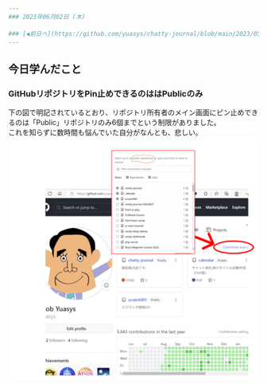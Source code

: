 ```yaml
---
### 2023年06月02日 (木)

### [◀️前日へ](https://github.com/yuasys/chatty-journal/blob/main/2023/05/2023-05-31.md)&emsp;&emsp;&emsp;&emsp;[翌日へ▶️](https://github.com/yuasys/chatty-journal/blob/main/2023/06/2023-06-02.md)
---
```


## 今日学んだこと

### GitHubリポジトリをPin止めできるのははPublicのみ
下の図で明記されているとおり、リポジトリ所有者のメイン画面にピン止めできるのは「Public」リポジトリのみ6個までという制限がありました。  
これを知らずに数時間も悩んでいた自分がなんとも、悲しい。
![本日の画像](https://github.com/yuasys/chatty-journal/blob/main/images/fig2023-06-01-1.png)
